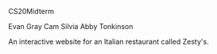 CS20Midterm

Evan Gray
Cam Silvia
Abby Tonkinson

An interactive website for an Italian restaurant called Zesty's.